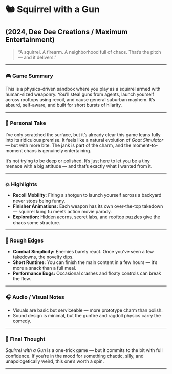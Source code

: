 # 🐿️ Squirrel with a Gun
## (2024, Dee Dee Creations / Maximum Entertainment)

> “A squirrel. A firearm. A neighborhood full of chaos. That’s the pitch — and it delivers.”

---

### 🎮 Game Summary  
This is a physics-driven sandbox where you play as a squirrel armed with human-sized weaponry. You’ll steal guns from agents, launch yourself across rooftops using recoil, and cause general suburban mayhem. It’s absurd, self-aware, and built for short bursts of hilarity.

---

### 🧠 Personal Take  
I’ve only scratched the surface, but it’s already clear this game leans fully into its ridiculous premise. It feels like a natural evolution of *Goat Simulator* — but with more bite. The jank is part of the charm, and the moment-to-moment chaos is genuinely entertaining.

It’s not trying to be deep or polished. It’s just here to let you be a tiny menace with a big attitude — and that’s exactly what I wanted from it.

---

### 💥 Highlights

- **Recoil Mobility:** Firing a shotgun to launch yourself across a backyard never stops being funny.
- **Finisher Animations:** Each weapon has its own over-the-top takedown — squirrel kung fu meets action movie parody.
- **Exploration:** Hidden acorns, secret labs, and rooftop puzzles give the chaos some structure.

---

### 🐾 Rough Edges

- **Combat Simplicity:** Enemies barely react. Once you’ve seen a few takedowns, the novelty dips.
- **Short Runtime:** You can finish the main content in a few hours — it’s more a snack than a full meal.
- **Performance Bugs:** Occasional crashes and floaty controls can break the flow.

---

### 🎧 Audio / Visual Notes

- Visuals are basic but serviceable — more prototype charm than polish.  
- Sound design is minimal, but the gunfire and ragdoll physics carry the comedy.

---

### 🧃 Final Thought  
*Squirrel with a Gun* is a one-trick game — but it commits to the bit with full confidence. If you’re in the mood for something chaotic, silly, and unapologetically weird, this one’s worth a spin.

---

